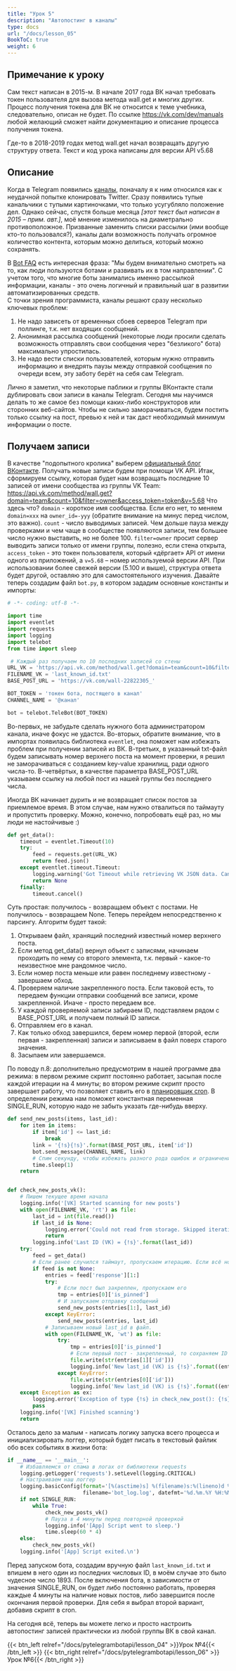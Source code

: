 ```yaml
---
title: "Урок 5"
description: "Автопостинг в каналы"
type: docs
url: "/docs/lesson_05"
BookToC: true
weight: 6
---
```


## Примечание к уроку
Сам текст написан в 2015-м. В начале 2017 года ВК начал требовать токен пользователя для вызова метода wall.get и многих других. Процесс получения токена для ВК не относится к теме учебника, следовательно, описан не будет. По ссылке https://vk.com/dev/manuals любой желающий сможет найти документацию и описание процесса получения токена.

Где-то в 2018-2019 годах метод wall.get начал возвращать другую структуру ответа. Текст и код урока написаны для версии API v5.68

## Описание
Когда в Telegram появились [каналы](https://telegram.org/blog/channels), поначалу я к ним относился как к неудачной попытке клонировать Twitter. Сразу появились тупые канальчики с тупыми картиночками, что только усугубляло положение дел. Однако сейчас, спустя больше месяца _[этот текст был написан в 2015 – прим. авт.]_, моё мнение изменилось на диаметрально противоположное. Призванные заменить списки рассылки (ими вообще кто-то пользовался?), каналы дали возможность получать огромное количество контента, которым можно делиться, который можно сохранять.

В [Bot FAQ](https://core.telegram.org/bots/faq#will-you-add-x-to-the-bot-api) есть интересная фраза: "Мы будем внимательно смотреть на то, как люди пользуются ботами и развивать их в том направлении". С учетом того, что многие боты занимались именно рассылкой информации, каналы - это очень логичный и правильный шаг в развитии автоматизированных средств.  
С точки зрения программиста, каналы решают сразу несколько ключевых проблем:  
1. Не надо зависеть от временных сбоев серверов Telegram при поллинге, т.к. нет входящих сообщений.  
2. Анонимная рассылка сообщений (некоторые люди просили сделать возможность отправлять свои сообщения через "безликого" бота) максимально упростилась.  
3. Не надо вести списки пользователей, которым нужно отправить информацию и внедрять паузы между отправкой сообщения по очереди всем, эту заботу берёт на себя сам Telegram.

Лично я заметил, что некоторые паблики и группы ВКонтакте стали дублировать свои записи в каналы Telegram. Сегодня мы научимся делать то же самое без помощи каких-либо конструкторов или сторонних веб-сайтов. Чтобы не сильно заморачиваться, будем постить только ссылку на пост, превью к ней и так даст необходимый минимум информации о посте.

## Получаем записи

В качестве "подопытного кролика" выберем [официальный блог ВКонтакте](https://vk.com/team). Получать новые записи будем при помощи VK API.
Итак, сформируем ссылку, которая будет нам возвращать последние 10 записей от имени сообщества из группы VK Team: https://api.vk.com/method/wall.get?domain=team&count=10&filter=owner&access_token=token&v=5.68
Что здесь что? `domain` - короткое имя сообщества. Если его нет, то меняем `domain=xxx` на `owner_id=-yyy` (обратите внимание на минус перед числом, это важно). `count` - число выводимых записей. Чем дольше пауза между проверками и чем чаще в сообществе появляются записи, тем большее число нужно выставить, но не более 100. `filter=owner` просит сервер выводить записи только от имени группы, полезно, если стена открыта, `access_token` - это токен пользователя, который «дёргает» API от имени одного из приложений, а `v=5.68` – номер используемой версии API. При использовании более свежей версии (5.100 и выше), структура ответа будет другой, оставляю это для самостоятельного изучения. Давайте теперь создадим файл `bot.py`, в котором зададим основные константы и импорты:

```python
# -*- coding: utf-8 -*-

import time
import eventlet
import requests
import logging
import telebot
from time import sleep

 # Каждый раз получаем по 10 последних записей со стены
URL_VK = 'https://api.vk.com/method/wall.get?domain=team&count=10&filter=owner&access_token=Ваш_токен_VK&v=5.68'
FILENAME_VK = 'last_known_id.txt'
BASE_POST_URL = 'https://vk.com/wall-22822305_'

BOT_TOKEN = 'токен бота, постящего в канал'
CHANNEL_NAME = '@канал'

bot = telebot.TeleBot(BOT_TOKEN)
```

Во-первых, не забудьте сделать нужного бота администратором канала, иначе фокус не удастся. Во-вторых, обратите внимание, что в импортах появилась библиотека `eventlet`, она поможет нам избежать проблем при получении записей из ВК. В-третьих, в указанный txt-файл будем записывать номер верхнего поста на момент проверки, я решил не заморачиваться с созданием key-value хранилищ, ради одного числа-то. В-четвёртых, в качестве параметра BASE_POST_URL указываем ссылку на любой пост из нашей группы без последнего числа.

Иногда ВК начинает дурить и не возвращает список постов за приемлемое время. В этом случае, нам нужно отвалиться по таймауту и пропустить проверку. Можно, конечно, попробовать ещё раз, но мы люди не настойчивые :)

```python
def get_data():
    timeout = eventlet.Timeout(10)
    try:
        feed = requests.get(URL_VK)
        return feed.json()
    except eventlet.timeout.Timeout:
        logging.warning('Got Timeout while retrieving VK JSON data. Cancelling...')
        return None
    finally:
        timeout.cancel()
```

Суть простая: получилось - возвращаем объект с постами. Не получилось - возвращаем None. Теперь перейдем непосредственно к парсингу. Алгоритм будет такой:  
1. Открываем файл, хранящий последний известный номер верхнего поста.  
2. Если метод get_data() вернул объект с записями, начинаем проходить по нему со второго элемента, т.к. первый - какое-то неизвестное мне рандомное число.  
3. Если номер поста меньше или равен последнему известному - завершаем обход.  
4. Проверяем наличие закрепленного поста. Если таковой есть, то передаем функции отправки сообщений все записи, кроме закрепленной. Иначе - просто передаем все.  
5. У каждой проверяемой записи забираем ID, подставляем рядом с BASE_POST_URL и получаем полный ID записи.  
6. Отправляем его в канал.  
7. Как только обход завершился, берем номер первой (второй, если первая - закрепленная) записи и записываем в файл поверх старого значения.  
8. Засыпаем или завершаемся.

По поводу п.8: дополнительно предусмотрим в нашей программе два режима: в первом режиме скрипт постоянно работает, засыпая после каждой итерации на 4 минуты; во втором режиме скрипт просто завершает работу, что позволяет ставить его в [планировщик cron](https://ru.wikipedia.org/wiki/Cron). В определении режима нам поможет константная переменная SINGLE_RUN, которую надо не забыть указать где-нибудь вверху.

```python
def send_new_posts(items, last_id):
    for item in items:
        if item['id'] <= last_id:
            break
        link = '{!s}{!s}'.format(BASE_POST_URL, item['id'])
        bot.send_message(CHANNEL_NAME, link)
        # Спим секунду, чтобы избежать разного рода ошибок и ограничений (на всякий случай!)
        time.sleep(1)
    return


def check_new_posts_vk():
    # Пишем текущее время начала
    logging.info('[VK] Started scanning for new posts')
    with open(FILENAME_VK, 'rt') as file:
        last_id = int(file.read())
        if last_id is None:
            logging.error('Could not read from storage. Skipped iteration.')
            return
        logging.info('Last ID (VK) = {!s}'.format(last_id))
    try:
        feed = get_data()
        # Если ранее случился таймаут, пропускаем итерацию. Если всё нормально - парсим посты.
        if feed is not None:
            entries = feed['response'][1:]
            try:
                # Если пост был закреплен, пропускаем его
                tmp = entries[0]['is_pinned']
                # И запускаем отправку сообщений
                send_new_posts(entries[1:], last_id)
            except KeyError:
                send_new_posts(entries, last_id)
            # Записываем новый last_id в файл.
            with open(FILENAME_VK, 'wt') as file:
                try:
                    tmp = entries[0]['is_pinned']
                    # Если первый пост - закрепленный, то сохраняем ID второго
                    file.write(str(entries[1]['id']))
                    logging.info('New last_id (VK) is {!s}'.format((entries[1]['id'])))
                except KeyError:
                    file.write(str(entries[0]['id']))
                    logging.info('New last_id (VK) is {!s}'.format((entries[0]['id'])))
    except Exception as ex:
        logging.error('Exception of type {!s} in check_new_post(): {!s}'.format(type(ex).__name__, str(ex)))
        pass
    logging.info('[VK] Finished scanning')
    return
```

Осталось дело за малым - написать логику запуска всего процесса и инициализировать логгер, который будет писать в текстовый файлик обо всех событиях в жизни бота:

```python
if __name__ == '__main__':
    # Избавляемся от спама в логах от библиотеки requests
    logging.getLogger('requests').setLevel(logging.CRITICAL)
    # Настраиваем наш логгер
    logging.basicConfig(format='[%(asctime)s] %(filename)s:%(lineno)d %(levelname)s - %(message)s', level=logging.INFO,
                        filename='bot_log.log', datefmt='%d.%m.%Y %H:%M:%S')
    if not SINGLE_RUN:
        while True:
            check_new_posts_vk()
            # Пауза в 4 минуты перед повторной проверкой
            logging.info('[App] Script went to sleep.')
            time.sleep(60 * 4)
    else:
        check_new_posts_vk()
    logging.info('[App] Script exited.\n')
```

Перед запуском бота, создадим вручную файл `last_known_id.txt` и впишем в него один из последних числовых ID, в моём случае это было чудесное число 1893. После включения бота, в зависимости от значения SINGLE_RUN, он будет либо постоянно работать, проверяя каждые 4 минуты на наличие новых постов, либо завершится после окончания первой проверки. Для себя я выбрал второй вариант, добавив скрипт в cron.

На сегодня всё, теперь вы можете легко и просто настроить автопостинг записей практически из любой группы ВК в свой канал.

{{< btn_left relref="/docs/pytelegrambotapi/lesson_04" >}}Урок №4{{< /btn_left >}}
{{< btn_right relref="/docs/pytelegrambotapi/lesson_06" >}}Урок №6{{< /btn_right >}}